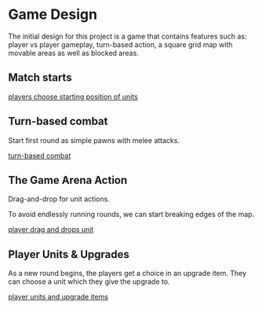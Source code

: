 # Game Design

The initial design for this project is a game that contains features such as: player vs player gameplay, turn-based action, a square grid map with movable areas as well as blocked areas.

## Match starts

[players choose starting position of units](./images/drawing-game-start.png)

## Turn-based combat
Start first round as simple pawns with melee attacks.

[turn-based combat](./images/drawing-turn-based-combat.png)

## The Game Arena Action
Drag-and-drop for unit actions. 

To avoid endlessly running rounds, we can start breaking edges of the map.

[player drag and drops unit](./images/drawing-arena-action.png)

## Player Units & Upgrades
As a new round begins, the players get a choice in an upgrade item. They can choose a unit which they give the upgrade to.

[player units and upgrade items](./images/drawing-player-units.png)